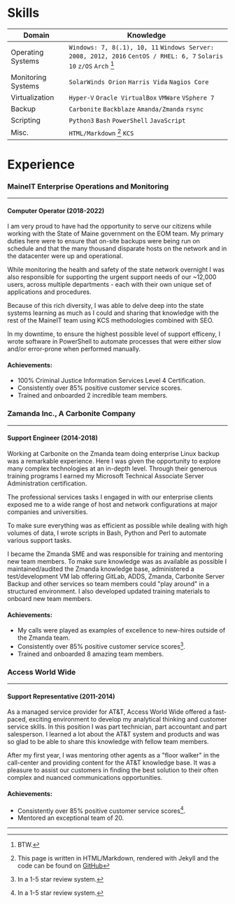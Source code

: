 

# Skills

| Domain | Knowledge |
|--------|----------|
|Operating Systems  | `Windows: 7, 8(.1), 10, 11` `Windows Server: 2008, 2012, 2016` `CentOS / RHEL: 6, 7` `Solaris 10` `z/OS` `Arch` [^1] |
|Monitoring Systems | `SolarWinds Orion` `Harris Vida` `Nagios Core` |
|Virtualization | `Hyper-V` `Oracle VirtualBox` `VMWare` `VSphere 7` |
|Backup | `Carbonite` `Backblaze` `Amanda/Zmanda` `rsync` |
|Scripting| `Python3` `Bash` `PowerShell` `JavaScript` |
|Misc.| `HTML/Markdown` [^2] `KCS` |

# Experience

### MaineIT Enterprise Operations and Monitoring
---
#### Computer Operator (2018-2022)
I am very proud to have had the opportunity to serve our citizens while working with the State of Maine government on the EOM team. My primary duties here were to ensure that on-site backups were being run on schedule and that the many thousand disparate hosts on the network and in the datacenter were up and operational.

While monitoring the health and safety of the state network overnight I was also responsible for supporting the urgent support needs of our ~12,000 users, across multiple departments - each with their own unique set of applications and procedures.

Because of this rich diversity, I was able to delve deep into the state systems learning as much as I could and sharing that knowledge with the rest of the MaineIT team using KCS methodologies combined with SEO.

In my downtime, to ensure the highest possible level of support efficeny, I wrote software in PowerShell to automate processes that were either slow and/or error-prone when performed manually.

#### Achievements:
* 100% Criminal Justice Information Services Level 4 Certification.
* Consistently over 85% positive customer service scores.
* Trained and onboarded 2 incredible team members.

### Zamanda Inc., A Carbonite Company
---
#### Support Engineer (2014-2018)
Working at Carbonite on the Zmanda team doing enterprise Linux backup was a remarkable experience. Here I was given the opportunity to explore many complex technologies at an in-depth level. Through their generous training programs I earned my Microsoft Technical Associate Server Administration certification.

The professional services tasks I engaged in with our enterprise clients exposed me to a wide range of host and network configurations at major companies and universities.

To make sure everything was as efficient as possible while dealing with high volumes of data, I wrote scripts in Bash, Python and Perl to automate various support tasks.

I became the Zmanda SME and was responsible for training and mentoring new team members. To make sure knowledge was as available as possible I maintained/audited the Zmanda knowledge base, administered a test/development VM lab offering GitLab, ADDS, Zmanda, Carbonite Server Backup and other services so team members could "play around" in a structured environment. I also developed updated training materials to onboard new team members.

#### Achievements:
* My calls were played as examples of excellence to new-hires outside of the Zmanda team.
* Consistently over 85% positive customer service scores[^3].
* Trained and onboarded 8 amazing team members.

### Access World Wide
---
#### Support Representative (2011-2014)
As a managed service provider for AT&T, Access World Wide offered a fast-paced, exciting environment to develop my analytical thinking and customer service skills. In this position I was part technician, part accountant and part salesperson. I learned a lot about the AT&T system and products and was so glad to be able to share this knowledge with fellow team members.

After my first year, I was mentoring other agents as a "floor walker" in the call-center and providing content for the AT&T knowledge base. It was a pleasure to assist our customers in finding the best solution to their often complex and nuanced communications opportunities.

#### Achievements:
* Consistently over 85% positive customer service scores[^3].
* Mentored an exceptional team of 20.

---

[^1]: BTW.
[^2]: This page is written in HTML/Markdown, rendered with Jekyll and the code can be found on [GitHub](https://github.com/MitchRicker/MitchRicker.github.io)
[^3]: In a 1-5 star review system.
